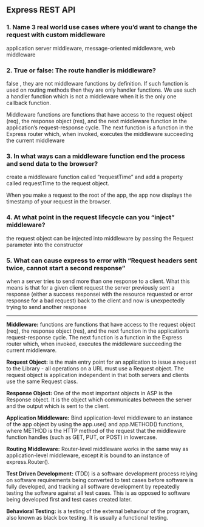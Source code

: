 ## Express REST API

### 1. Name 3 real world use cases where you’d want to change the request with custom middleware
application server middleware, message-oriented middleware, web middleware

### 2. True or false: The route handler is middleware?
false , they are not middleware functions by definition. If such function is used on routing methods then they are only handler functions. We use such a handler function which is not a middleware when it is the only one callback function.

 Middleware functions are functions that have access to the request object (req), the response object (res), and the next middleware function in the application’s request-response cycle. The next function is a function in the Express router which, when invoked, executes the middleware succeeding the current middleware

### 3. In what ways can a middleware function end the process and send data to the browser?
create a middleware function called “requestTime” and add a property called requestTime to the request object.

When you make a request to the root of the app, the app now displays the timestamp of your request in the browser.

### 4. At what point in the request lifecycle can you “inject” middleware?
the request object can be injected into middleware by passing the Request parameter into the constructor 

### 5. What can cause express to error with “Request headers sent twice, cannot start a second response”

when a server tries to send more than one response to a client. What this means is that for a given client request the server previously sent a response (either a success responsei with the resource requested or error response for a bad request) back to the client and now is unexpectedly trying to send another response

-------------------------------- 

**Middleware:** functions are functions that have access to the request object (req), the response object (res), and the next function in the application’s request-response cycle. The next function is a function in the Express router which, when invoked, executes the middleware succeeding the current middleware.

**Request Object:** is the main entry point for an application to issue a request to the Library - all operations on a URL must use a Request object. The request object is application independent in that both servers and clients use the same Request class.

**Response Object:** One of the most important objects in ASP is the Response object. It is the object which communicates between the server and the output which is sent to the client.

**Application Middleware:** Bind application-level middleware to an instance of the app object by using the app.use() and app.METHOD() functions, where METHOD is the HTTP method of the request that the middleware function handles (such as GET, PUT, or POST) in lowercase.

**Routing Middleware:** Router-level middleware works in the same way as application-level middleware, except it is bound to an instance of express.Router().

**Test Driven Development:** (TDD) is a software development process relying on software requirements being converted to test cases before software is fully developed, and tracking all software development by repeatedly testing the software against all test cases. This is as opposed to software being developed first and test cases created later.

**Behavioral Testing:** is a testing of the external behaviour of the program, also known as black box testing. It is usually a functional testing.

